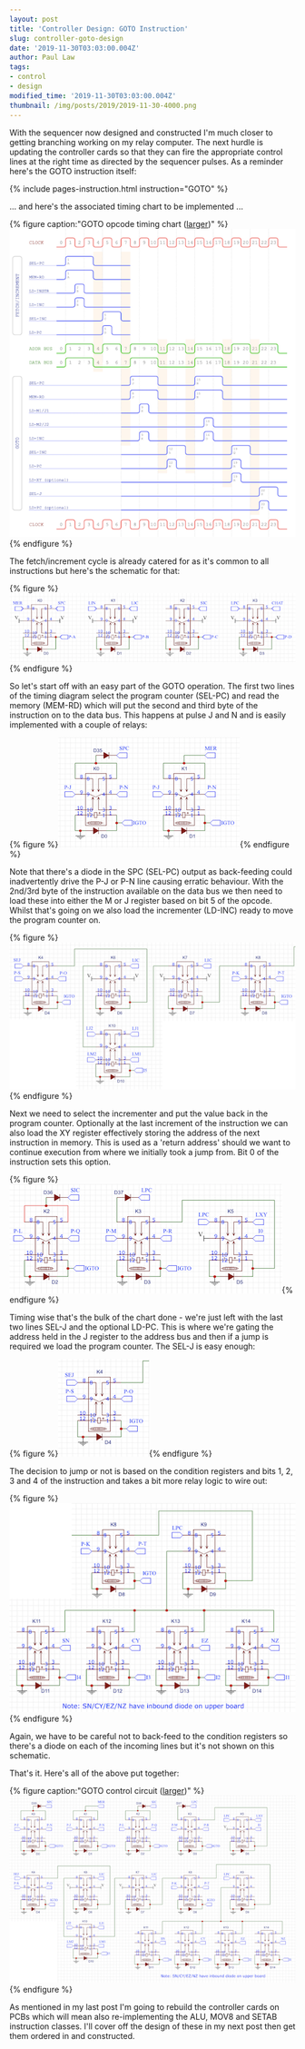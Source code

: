 ```yaml
---
layout: post
title: 'Controller Design: GOTO Instruction'
slug: controller-goto-design
date: '2019-11-30T03:03:00.004Z'
author: Paul Law
tags:
- control
- design
modified_time: '2019-11-30T03:03:00.004Z'
thumbnail: /img/posts/2019/2019-11-30-4000.png
---
```


With the sequencer now designed and constructed I'm much closer to getting branching working on my relay computer. The next
hurdle is updating the controller cards so that they can fire the appropriate control lines at the right time as directed
by the sequencer pulses. As a reminder here's the GOTO instruction itself:

{% include pages-instruction.html instruction="GOTO" %}

... and here's the associated timing chart to be implemented ...

{% figure caption:"GOTO opcode timing chart ([larger](/assets/pdf/timing-goto.pdf))" %}![GOTO opcode timing chart](/img/posts/2019/2019-11-02-0003.png){% endfigure %}

The fetch/increment cycle is already catered for as it's common to all instructions but here's the schematic for that:

{% figure %}![Increment Cycle Schematic](/img/posts/2019/2019-11-30-0006.png){% endfigure %}

So let's start off with an easy part of the GOTO operation. The first two lines of the timing diagram select the program
counter (SEL-PC) and read the memory (MEM-RD) which will put the second and third byte of the instruction on to the data bus.
This happens at pulse J and N and is easily implemented with a couple of relays:

{% figure %}![SEL-PC and MEM-RD](/img/posts/2019/2019-11-30-0000.png){% endfigure %}

Note that there's a diode in the SPC (SEL-PC) output as back-feeding could inadvertently drive the P-J or P-N line causing
erratic behaviour. With the 2nd/3rd byte of the instruction available on the data bus we then need to load these into either
the M or J register based on bit 5 of the opcode. Whilst that's going on we also load the incrementer (LD-INC) ready to move
the program counter on.

{% figure %}![LD-M/J and LD-INC](/img/posts/2019/2019-11-30-0001.png){% endfigure %}

Next we need to select the incrementer and put the value back in the program counter. Optionally at the last increment of
the instruction we can also load the XY register effectively storing the address of the next instruction in memory. This is
used as a 'return address' should we want to continue execution from where we initially took a jump from. Bit 0 of the
instruction sets this option.

{% figure %}![SEL-INC, LD-PC and optional LD-XY](/img/posts/2019/2019-11-30-0002.png){% endfigure %}

Timing wise that's the bulk of the chart done - we're just left with the last two lines SEL-J and the optional LD-PC. This is
where we're gating the address held in the J register to the address bus and then if a jump is required we load the program
counter. The SEL-J is easy enough:

{% figure %}![SEL-J](/img/posts/2019/2019-11-30-0003.png){% endfigure %}

The decision to jump or not is based on the condition registers and bits 1, 2, 3 and 4 of the instruction and takes a bit more
relay logic to wire out:

{% figure %}![optional LD-PC](/img/posts/2019/2019-11-30-0004.png){% endfigure %}

Again, we have to be careful not to back-feed to the condition registers so there's a diode on each of the incoming lines but
it's not shown on this schematic.

That's it. Here's all of the above put together:

{% figure caption:"GOTO control circuit ([larger](/img/posts/2019/2019-11-30-1005.png))" %}![GOTO control circuit](/img/posts/2019/2019-11-30-0005.png){% endfigure %}

As mentioned in my last post I'm going to rebuild the controller cards on PCBs which will mean also re-implementing the ALU,
MOV8 and SETAB instruction classes. I'll cover off the design of these in my next post then get them ordered in and
constructed.
